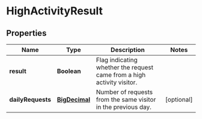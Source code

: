 

# HighActivityResult


## Properties

| Name | Type | Description | Notes |
|------------ | ------------- | ------------- | -------------|
|**result** | **Boolean** | Flag indicating whether the request came from a high activity visitor. |  |
|**dailyRequests** | [**BigDecimal**](BigDecimal.md) | Number of requests from the same visitor in the previous day. |  [optional] |




